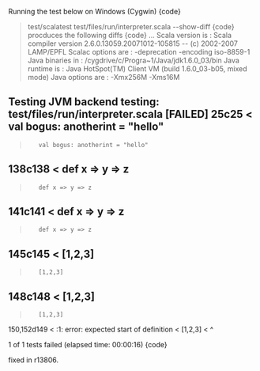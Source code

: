 Running the test below on Windows (Cygwin) 
{code}
> test/scalatest test/files/run/interpreter.scala --show-diff
{code}
procduces the following diffs
{code}
...
Scala version is    : Scala compiler version 2.6.0.13059.20071012-105815 -- (c) 2002-2007 LAMP/EPFL
Scalac options are  : -deprecation -encoding iso-8859-1
Java binaries in    : /cygdrive/c/Progra~1/Java/jdk1.6.0_03/bin
Java runtime is     : Java HotSpot(TM) Client VM (build 1.6.0_03-b05, mixed mode)
Java options are    : -Xmx256M -Xms16M

Testing JVM backend
testing: test/files/run/interpreter.scala                      [FAILED]
25c25
<        val bogus: anotherint = "hello"
---
>        val bogus: anotherint = "hello"
138c138
<        def x => y => z
---
>        def x => y => z
141c141
<        def x => y => z
---
>        def x => y => z
145c145
<        [1,2,3]
---
>        [1,2,3]
148c148
<        [1,2,3]
---
>        [1,2,3]
150,152d149
< <console>:1: error: expected start of definition
<        [1,2,3]
<                ^

1 of 1 tests failed (elapsed time: 00:00:16)
{code}

fixed in r13806.
